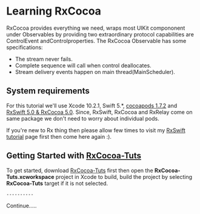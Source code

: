 # Learning RxCocoa

RxCocoa provides everything we need, wraps most UIKit compononent under Observables by providing two extraordinary protocol capabilities are ControlEvent andControlproperties. The RxCocoa Observable has some specifications:
* The stream never fails.
* Complete sequence will call when control deallocates.
* Stream delivery events happen on main thread(MainScheduler).



## System requirements
For this tutorial we'll use Xcode 10.2.1, Swift 5.*,  [cocoapods 1.7.2](https://cocoapods.org) and [RxSwift 5.0 & RxCocoa 5.0](https://github.com/ReactiveX/RxSwift.git). Since, RxSwift, RxCocoa and RxRelay come on same package we don't need to worry about individual pods.

If you're new to Rx thing then please allow few times to visit my  [RxSwift tutorial](https://github.com/mdzinuk/RxSwift) page first then come here again :).

## Getting Started with [RxCocoa-Tuts](https://github.com/mdzinuk/RxCocoa)
To get started, download [RxCocoa-Tuts](https://github.com/mdzinuk/RxCocoa/tree/master/RxCocoa-Tuts) first then open the **RxCocoa-Tuts.xcworkspace**  project in Xcode to build, build the project by selecting **RxCocoa-Tuts** target if it is not selected.




```
----------
```

Continue.....
